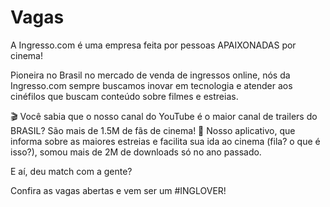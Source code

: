 # Vagas

A Ingresso.com é uma empresa feita por pessoas APAIXONADAS por cinema!

Pioneira no Brasil no mercado de venda de ingressos online, nós da Ingresso.com sempre buscamos inovar em tecnologia e atender aos cinéfilos que buscam conteúdo sobre filmes e estreias. 


🎬 Você sabia que o nosso canal do YouTube é o maior canal de trailers do BRASIL? São mais de 1.5M de fãs de cinema!
📲 Nosso aplicativo, que informa sobre as maiores estreias e facilita sua ida ao cinema (fila? o que é isso?), somou mais de 2M de downloads só no ano passado.


E aí, deu match com a gente?

Confira as vagas abertas e vem ser um #INGLOVER!
